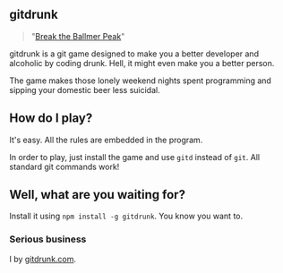 ## gitdrunk
> "[Break the Ballmer Peak](https://xkcd.com/323/)"

gitdrunk is a git game designed to make you a better developer and alcoholic by coding drunk. Hell, it might even make you a better person.

The game makes those lonely weekend nights spent programming and sipping your domestic beer less suicidal.

## How do I play?
It's easy. All the rules are embedded in the program.

In order to play, just install the game and use ``gitd`` instead of ``git``. All standard git commands work!

## Well, what are you waiting for?
Install it using ``npm install -g gitdrunk``. You know you want to.

### Serious business
I by [gitdrunk.com](http://gitdrunk.com).
